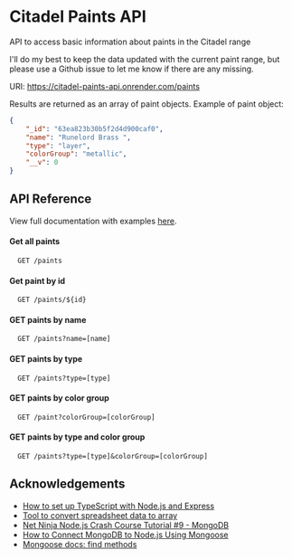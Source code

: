 
# Citadel Paints API

API to access basic information about paints in the Citadel range

I'll do my best to keep the data updated with the current paint range, but please use a Github issue to let me know if there are any missing.

URI: https://citadel-paints-api.onrender.com/paints

Results are returned as an array of paint objects. Example of paint object:

```json
{
    "_id": "63ea823b30b5f2d4d900caf0",
    "name": "Runelord Brass ",
    "type": "layer",
    "colorGroup": "metallic",
    "__v": 0
}
```

## API Reference

View full documentation with examples [here](https://documenter.getpostman.com/view/25853651/2s93CPpWv4).

#### Get all paints

```http
  GET /paints
```

#### Get paint by id

```http
  GET /paints/${id}
```

#### GET paints by name

```http
  GET /paints?name=[name]
```

#### GET paints by type

```http
  GET /paints?type=[type]
```

#### GET paints by color group

```http
  GET /paint?colorGroup=[colorGroup]
```

#### GET paints by type and color group

```http
  GET /paints?type=[type]&colorGroup=[colorGroup]
```



## Acknowledgements

- [How to set up TypeScript with Node.js and Express](https://blog.logrocket.com/how-to-set-up-node-typescript-express/)
- [Tool to convert spreadsheet data to array](https://www.seabreezecomputers.com/excel2array/)
- [Net Ninja Node.js Crash Course Tutorial #9 - MongoDB](https://www.youtube.com/watch?v=bxsemcrY4gQ)
- [How to Connect MongoDB to Node.js Using Mongoose](https://www.section.io/engineering-education/nodejs-mongoosejs-mongodb/)
- [Mongoose docs: find methods](https://mongoosejs.com/docs/api.html#model_Model-find)

